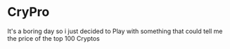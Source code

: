 # CryPro
It's a boring day so i just decided to Play with something that could tell me the price of the top 100 Cryptos
